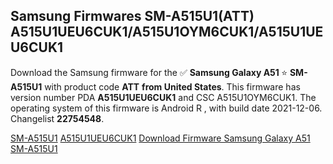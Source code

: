 <h2>Samsung Firmwares SM-A515U1(ATT) A515U1UEU6CUK1/A515U1OYM6CUK1/A515U1UEU6CUK1</h2>
Download the Samsung firmware for the ✅ <strong>Samsung Galaxy A51 </strong> ⭐ <strong>SM-A515U1</strong> with product code <strong>ATT</strong> <strong> from United States</strong>. This firmware has version number PDA <strong>A515U1UEU6CUK1</strong> and CSC A515U1OYM6CUK1. The operating system of this firmware is Android R , with build date 2021-12-06. Changelist <strong>22754548</strong>.


[SM-A515U1](https://samfirm.shop/samsung/model/SM-A515U1)
[A515U1UEU6CUK1](https://samfirm.shop/samsung/pda/A515U1UEU6CUK1)
[Download Firmware Samsung Galaxy A51 SM-A515U1](https://samfirm.shop/samsung/firmware/480458)
